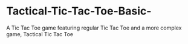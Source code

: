 # Tactical-Tic-Tac-Toe-Basic-
A Tic Tac Toe game featuring regular Tic Tac Toe and a more complex game, Tactical Tic Tac Toe
